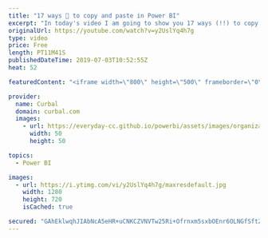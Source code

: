 ```yaml
---
title: "17 ways 🙈 to copy and paste in Power BI"
excerpt: "In today's video I am going to show you 17 ways (!!) to copy and paste in Power BI. Did you know all of them? Did I forget any? Looking forward your comments! #curbal #powerbi  00:47 Copy and paste single values in power query 01:23 Duplicate queries in power query 01:51 Reference queries in power query"
originalUrl: https://youtube.com/watch?v=y2UslYq4h7g
type: video
price: Free
length: PT11M41S
publishedDateTime: 2019-07-03T10:52:55Z
heat: 52

featuredContent: "<iframe width=\"800\" height=\"500\" frameborder=\"0\" src=\"https://www.youtube.com/embed/y2UslYq4h7g\" allow=\"accelerometer; autoplay; encrypted-media; gyroscope; picture-in-picture\" allowfullscreen></iframe>"

provider:
  name: Curbal
  domain: curbal.com
  images:
    - url: https://everyday-cc.github.io/powerbi/assets/images/organizations/curbal.com-50x50.jpg
      width: 50
      height: 50

topics:
  - Power BI

images:
  - url: https://i.ytimg.com/vi/y2UslYq4h7g/maxresdefault.jpg
    width: 1280
    height: 720
    isCached: true

secured: "GAhEklwqhJIAbNcA5eHR+uCNKCZVNVTw25Ri+Ofrnxm5sxbOEnr6OLNGfSftZP6pI2G7fM3Ia8iNFCiSjhXtpCbv6KkfsuXcBLyhjs5cpWerYycsxLEJxAQ6wRsE8J81JcCUotbzSf8cTqcu7YAmhoRyE2xbIha0sZw+KLzj1JXJasHEQ3vxG4f6rs7zM5H8R2BpFHA+RQ8dVf03FlRJ0xul7KlkXyhU59LLwG5lsOkXybzAFqPPRIg7+plDwHQRFt0jYnOEZj8In6rmw9o7Qhy2dz+Chf3mTLXsLvIGWYLY9PgrKx1OGjpGmU+6EABAsmsglMZvmo6VNAYYayljGwtyaSHRo7om7f5WO4cpKbXWKGXrS4+6K25dkJM+fIxDpOLivIbXV5a4ez6iag1AWR8B1MTlnrBhLCvLOBQTV9Q=;kUzmhn/RMdhN5691EIo5zg=="
---
```



